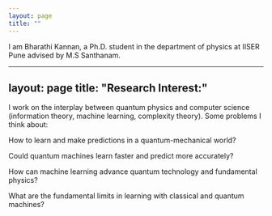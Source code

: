 ```yaml
---
layout: page
title: ""
---
```


I am Bharathi Kannan, a Ph.D. student in the department of physics at IISER Pune advised by M.S Santhanam.


---
layout: page
title: "Research Interest:"
---


I work on the interplay between quantum physics and computer science (information theory, machine learning, complexity theory). Some problems I think about:

  How to learn and make predictions in a quantum-mechanical world?
  
 Could quantum machines learn faster and predict more accurately?
 
 How can machine learning advance quantum technology and fundamental physics?
 
 What are the fundamental limits in learning with classical and quantum machines?

